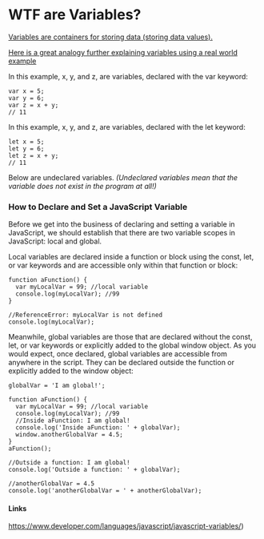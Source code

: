 
# WTF are Variables?
[Variables are containers for storing data (storing data values).](https://www.w3schools.com/js/js_variables.asp)

[Here is a great analogy further explaining variables using a real world example](https://javascript.info/variables#a-real-life-analogy)


In this example, x, y, and z, are variables, declared with the var keyword:

```
var x = 5;
var y = 6;
var z = x + y;
// 11 
```

In this example, x, y, and z, are variables, declared with the let keyword:

```
let x = 5;
let y = 6;
let z = x + y;
// 11
```



Below are undeclared variables. 
*(Undeclared variables mean that the variable does not exist in the program at all!)*




### How to Declare and Set a JavaScript Variable

Before we get into the business of declaring and setting a variable in JavaScript, we should establish that there are two variable scopes in JavaScript: local and global.

Local variables are declared inside a function or block using the const, let, or var keywords and are accessible only within that function or block:

```
function aFunction() {
  var myLocalVar = 99; //local variable  
  console.log(myLocalVar); //99 
}

//ReferenceError: myLocalVar is not defined
console.log(myLocalVar); 
```
Meanwhile, global variables are those that are declared without the const, let, or var keywords or explicitly added to the global window object. As you would expect, once declared, global variables are accessible from anywhere in the script. They can be declared outside the function or explicitly added to the window object:
```
globalVar = 'I am global!';

function aFunction() {
  var myLocalVar = 99; //local variable  
  console.log(myLocalVar); //99 
  //Inside aFunction: I am global!
  console.log('Inside aFunction: ' + globalVar);
  window.anotherGlobalVar = 4.5;
}
aFunction();

//Outside a function: I am global!
console.log('Outside a function: ' + globalVar); 

//anotherGlobalVar = 4.5
console.log('anotherGlobalVar = ' + anotherGlobalVar);
```
#### Links
https://www.developer.com/languages/javascript/javascript-variables/)
